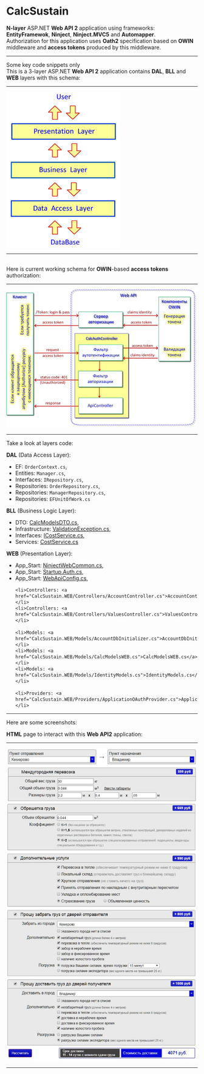 # CalcSustain
<b>N-layer</b> ASP.NET <b>Web API 2</b> application using frameworks: <b>EntityFramewok</b>, <b>Ninject</b>, <b>Ninject.MVC5</b> and <b>Automapper</b>.
<br>
Authorization for this application uses <b>Oath2</b> specification based on <b>OWIN</b> middleware and <b>access tokens</b> produced by this middleware.
<hr>
Some key code snippets only
<br>
This is a 3-layer ASP.NET <b>Web API 2</b> application contains <b>DAL</b>, <b>BLL</b> and <b>WEB</b> layers with this schema:
<hr>
<img src="Screenshots/NLayer.jpg" alt="schema" width="300" />
<hr>

<br>
Here is current working schema for <b>OWIN</b>-based <b>access tokens</b> authorization:
<hr>
<img src="Screenshots/schema tokens access.jpg" alt="schema" width="700" />
<hr>

Take a look at layers code: 

<b>DAL</b> (Data Access Layer): 
<ul>
	<li>EF: <code data-href="CalcSustain.DAL/EF/OrderContext.cs">OrderContext.cs</code>,</li>
	<li>Entities: <code data-href="CalcSustain.DAL/Entities/Manager.cs">Manager.cs</code>,</li>
	<li>Interfaces: <code data-href="CalcSustain.DAL/Interfaces/IRepository.cs">IRepository.cs</code>,</li>
	<li>Repositories: <code data-href="CalcSustain.DAL/Repositories/OrderRepository.cs">OrderRepository.cs</code>,</li>
	<li>Repositories: <code data-href="CalcSustain.DAL/Repositories/ManagerRepository.cs">ManagerRepository.cs</code>,</li>
	<li>Repositories: <code data-href="CalcSustain.DAL/Repositories/EFUnitOfWork.cs">EFUnitOfWork.cs</code></li>
</ul>

<b>BLL</b> (Business Logic Layer): 
<ul>
	<li>DTO: <a href="CalcSustain.BLL/DTO/CalcModelsDTO.cs">CalcModelsDTO.cs</a>,</li>
	<li>Infrastructure: <a href="CalcSustain.BLL/Infrastructure/ValidationException.cs">ValidationException.cs</a>,</li>
	<li>Interfaces: <a href="CalcSustain.BLL/Interfaces/ICostService.cs">ICostService.cs</a>,</li>
	<li>Services: <a href="CalcSustain.BLL/Services/CostService.cs">CostService.cs</a></li>
</ul>

<b>WEB</b> (Presentation Layer): 
<ul>
	<li>App_Start: <a href="CalcSustain.WEB/App_Start/NinjectWebCommon.cs">NinjectWebCommon.cs</a>,</li>
	<li>App_Start: <a href="CalcSustain.WEB/App_Start/Startup.Auth.cs">Startup.Auth.cs</a>,</li>
	<li>App_Start: <a href="CalcSustain.WEB/App_Start/WebApiConfig.cs">WebApiConfig.cs</a>,</li>	
	
	<li>Controllers: <a href="CalcSustain.WEB/Controllers/AccountController.cs">AccountController.cs</a>,</li>
	<li>Controllers: <a href="CalcSustain.WEB/Controllers/ValuesController.cs">ValuesController.cs</a>,</li>	
	
	<li>Models: <a href="CalcSustain.WEB/Models/AccountDbInitializer.cs">AccountDbInitializer.cs</a>,</li>
	<li>Models: <a href="CalcSustain.WEB/Models/CalcModelsWEB.cs">CalcModelsWEB.cs</a>,</li>
	<li>Models: <a href="CalcSustain.WEB/Models/IdentityModels.cs">IdentityModels.cs</a>,</li>
	
	<li>Providers: <a href="CalcSustain.WEB/Providers/ApplicationOAuthProvider.cs">ApplicationOAuthProvider.cs</a></li>
</ul>
<hr>

<p>Here are some screenshots:</p>
<p>
<b>HTML</b> page to interact with this <b>Web API2</b> application:
<hr>
<img width="600" src="Screenshots/calc_cost.jpg" alt="calc_cost.jpg" />
<hr>
